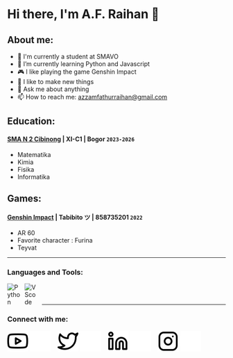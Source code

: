 # Hi there, I'm A.F. Raihan 👋
## About me:
- 🔭 I'm currently a student at SMAVO
- 🌱 I’m currently learning Python and Javascript
- 🎮 I like playing the game Genshin Impact
- 🤔 I like to make new things
- 💬 Ask me about anything
- 📫 How to reach me: azzamfathurraihan@gmail.com

## Education:

#### [SMA N 2 Cibinong](https://sman2cibinong.sch.id/Beranda) | XI-C1 | Bogor `2023-2026`
   - Matematika
   - Kimia
   - Fisika
   - Informatika

## Games:
#### [Genshin Impact](https://genshin.hoyoverse.com/m/id/) | Tabibito ツ | 858735201 `2022`
   - AR 60
   - Favorite character : Furina
   - Teyvat
---

### Languages and Tools:

[<img align="left" alt="Python" width="30px" src="https://upload.wikimedia.org/wikipedia/commons/thumb/c/c3/Python-logo-notext.svg/110px-Python-logo-notext.svg.png?20100317150552" style="padding-right:10px;" />][webdev]
[<img align="left" alt="VScode" width="30px" src="[https://upload.wikimedia.org/wikipedia/commons/thumb/1/1d/PyCharm_Icon.svg/220px-PyCharm_Icon.svg.png](https://upload.wikimedia.org/wikipedia/commons/9/9a/Visual_Studio_Code_1.35_icon.svg)" style="padding-right:10px;" />][webdev]


<br />
<br />

---
### Connect with me:

[![website](./img/youtube-light.svg)](https://www.youtube.com/channel/UC22xix7qvwpYWnSQ5QEYtAQ#gh-light-mode-only)
[![website](./img/youtube-dark.svg)](https://www.youtube.com/channel/UC22xix7qvwpYWnSQ5QEYtAQ#gh-dark-mode-only)
&nbsp;&nbsp;
[![website](./img/twitter-light.svg)](https://twitter.com/vincentwwidyan#gh-light-mode-only)
[![website](./img/twitter-dark.svg)](https://twitter.com/vincentwwidyan#gh-dark-mode-only)
&nbsp;&nbsp;
[![website](./img/linkedin-light.svg)](https://www.linkedin.com/in/vincentwidyan#gh-light-mode-only)
[![website](./img/linkedin-dark.svg)](https://www.linkedin.com/in/vincentwidyan#gh-dark-mode-only)
&nbsp;&nbsp;
[![website](./img/instagram-light.svg)](https://instagram.com/vincentwwidyan#gh-light-mode-only)
[![website](./img/instagram-dark.svg)](https://instagram.com/vincentwwidyan#gh-dark-mode-only)



[webdev]: https://github.com/vincentwidyan/vincentwidyan
